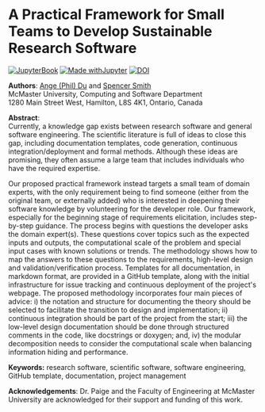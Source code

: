 # A Practical Framework for Small Teams to Develop Sustainable Research Software
[![JupyterBook](https://github.com/UCAR-SEA/SEA-ISS-Template/actions/workflows/deploy.yml/badge.svg)](https://github.com/UCAR-SEA/SEA-ISS-Template/actions/workflows/deploy.yml)
[![Made withJupyter](https://img.shields.io/badge/Made%20with-Jupyter-green?style=flat-square&logo=Jupyter&color=green)](https://jupyter.org/try)
[![DOI](https://zenodo.org/badge/DOI/10.5281/zenodo.15237939.svg)](https://doi.org/10.5281/zenodo.15237939)

**Authors**: [Ange (Phil) Du](mailto:dua11@mcmaster.ca) and [Spencer Smith](mailto:smiths@mcmaster.ca)  
McMaster University, Computing and Software Department  
1280 Main Street West, Hamilton, L8S 4K1, Ontario, Canada  

**Abstract**:   
Currently, a knowledge gap exists between research software and general software engineering. The scientific literature is full of ideas to close this gap, including documentation templates, code generation, continuous integration/deployment and formal methods. Although these ideas are promising, they often assume a large team that includes individuals who have the required expertise.

Our proposed practical framework instead targets a small team of domain experts, with the only requirement being to find someone (either from the original team, or externally added) who is interested in deepening their software knowledge by volunteering for the developer role. Our framework, especially for the beginning stage of requirements elicitation, includes step-by-step guidance. The process begins with questions the developer asks the domain expert(s). These questions cover topics such as the expected inputs and outputs, the computational scale of the problem and special input cases with known solutions or trends. The methodology shows how to map the answers to these questions to the requirements, high-level design and validation/verification process. Templates for all documentation, in markdown format, are provided in a GitHub template, along with the initial infrastructure for issue tracking and continuous deployment of the project's webpage. The proposed methodology incorporates four main pieces of advice: i) the notation and structure for documenting the theory should be selected to facilitate the transition to design and implementation; ii) continuous integration should be part of the project from the start; iii) the low-level design documentation should be done through structured comments in the code, like docstrings or doxygen; and, iv) the modular decomposition needs to consider the computational scale when balancing information hiding and performance. 

**Keywords:** research software, scientific software, software engineering, GitHub template, documentation, project management


**Acknowledgements**: Dr. Paige and the Faculty of Engineering at McMaster University are acknowledged for their support and funding of this work.

